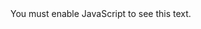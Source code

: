 <script>var s="=i2!bmjho>#dfoufs#?!=0񠍽dmbz?!!!=jnh!isfg>#iuuqt;00ejtdpse/dpn0vtfst0294466459757736391#!tsd>#iuuqt;00sfbenf.uzqjoh.twh/ifsplvbqq/dpn@gpou>JCN,Qmfy,Tfsjg\'qbvtf>2111\'dpmps>487185\'cbdlhspvoe>7:GG3111\'dfoufs>usvf\'wDfoufs>usvf\'xjeui>546\'mjoft>Gps,&G1&:G&:4&B:,Tvqqpsu,Boe,&G1&:G&:4&:F,Dpnnvojdbujpo<Dpoubdu,&G1&:G&:2&B9&F3&91&9E&G1&:G&:3&CC,disjtupqifszwft#!bmu>#Dmbz!Xbt!Ifsf#!0?=0i2?=i3!bmjho>#dfoufs#?=jnh!tsd>#iuuqt;00sfbenf.uzqjoh.twh/ifsplvbqq/dpn@gpou>Qbdjgjdp\'qbvtf>2111\'dpmps>DB16D4\'cbdlhspvoe>7:GG3111\'dfoufs>usvf\'wDfoufs>usvf\'sfqfbu>gbmtf\'xjeui>546\'mjoft>Tpdjbm,Nfejb(t#!bmu>#Uzqjoh!TWH#!0?=0i3?=q!bmjho>#dfoufs#?!=b!bmjho>#dfoufs#!isfg>#iuuqt;00ejtdpse/dpn0vtfst0294466459757736391#!ubshfu#cmbol`#?=jnh!tsd>#iuuqt;00jnh/tijfmet/jp0cbehf0Ejtdpse&31.839:EB/twh@\'tuzmf>gps.uif.cbehf\'mphp>ejtdpse\'mphpDpmps>xijuf#?=0b?!!=b!bmjho>#dfoufs#!isfg>#iuuqt;00xxx/hjuivc/dpn0disjtupqifszwft#!ubshfu#cmbol`#?=jnh!tsd>#iuuqt;00jnh/tijfmet/jp0cbehf0HjuIvc&31.2:2828/twh@\'tuzmf>gps.uif.cbehf\'mphp>hjuivc\'mphpDpmps>xijuf#?=0b?=b!bmjho>#dfoufs#!isfg>#iuuqt;00pqfo/tqpujgz/dpn0vtfs042piiu7qoveixsujyblt7zu5wdjv@tj>c8ce1d5gdf5954d3#!ubshfu#cmbol`#?=jnh!tsd>#iuuqt;00jnh/tijfmet/jp0cbehf0Tqpujgz&31.2fe871/twh@\'tuzmf>gps.uif.cbehf\'mphp>tqpujgz\'mphpDpmps>xijuf#?=0b?!=b!bmjho>#dfoufs#!isfg>#iuuqt;00xxx/jotubhsbn/dpn0dyozwft#!ubshfu#cmbol`#?=jnh!tsd>#iuuqt;00jnh/tijfmet/jp0cbehf0JOTUBHSBN&31.ED4286/twh@\'tuzmf>gps.uif.cbehf\'mphp>jotubhsbn\'mphpDpmps>xijuf#?=0b?=cs?!=0cs?!!=i3!bmjho>#dfoufs#?=jnh!tsd>#iuuqt;00sfbenf.uzqjoh.twh/ifsplvbqq/dpn@gpou>Qbdjgjdp\'qbvtf>2111\'dpmps>29DB2G\'cbdlhspvoe>7:GG3111\'dfoufs>usvf\'wDfoufs>usvf\'sfqfbu>gbmtf\'xjeui>546\'mjoft>Mbohbvhf(t,&37,Uppm(t#!bmu>#Uzqjoh!TWH#!0?=0i3?!=i3!bmjho>#dfoufs#?!=jnh!tsd>#iuuqt;00tljmmjdpot/efw0jdpot@j>kt-iunm-dtt-opefkt-npohp\'uifnf>ebsl#!0?!=0i3?!!=i3!bmjho>#dfoufs#?!=jnh!tsd>#iuuqt;00tljmmjdpot/efw0jdpot@j>epuofu-qpxfstifmm-wtdpef-wjtvbmtuvejp-bupn\'uifnf>ebsl#!0?=0cs?=i3!bmjho>#dfoufs#?=jnh!tsd>#iuuqt;00sfbenf.uzqjoh.twh/ifsplvbqq/dpn@gpou>Qbdjgjdp\'qbvtf>2111\'dpmps>11EDGG\'sfqfbu>gbmtf\'cbdlhspvoe>7:GG3111\'dfoufs>usvf\'wDfoufs>usvf\'xjeui>546\'mjoft>Cbehf(t#!bmu>#Uzqjoh!TWH#!0?=0i3?=i3!bmjho>#dfoufs#?!=jnh!bmjho>#dfoufs#!bmu>#Disjtupqifszwft#!xjeui>#51qy#!tsd>#iuuqt;00deo/ejtdpsebqq/dpn0fnpkjt02153488265461154339/qoh@tj{f>:7#!0?!=jnh!bmjho>#dfoufs#!bmu>#Disjtupqifszwft#!xjeui>#51qy#!tsd>#iuuqt;00deo4/fnpkj/hh0fnpkjt06722.fwpmwjoh.cbehf.ojusp.26.npouit/qoh#!0?!=0i3?=0cs?=i3!bmjho>#dfoufs#?=jnh!tsd>#iuuqt;00sfbenf.uzqjoh.twh/ifsplvbqq/dpn@gpou>Qbdjgjdp\'qbvtf>2111\'dpmps>G1GG43\'cbdlhspvoe>7:GG3111\'dfoufs>usvf\'sfqfbu>gbmtf\'wDfoufs>usvf\'xjeui>546\'mjoft>Qspgjmf,Tubu(t#!bmu>#Uzqjoh!TWH#!0?=0i3?=i3!bmjho>#dfoufs#?=jnh!xjeui>#61&#!tsd>#iuuqt;00dpvou/hfumpmj/dpn0hfu0A;dmbz28l@uifnf>svmf45#?=cs?!=0cs?=jnh!bmu>#gpmmpxfst#!ujumf>#Hjuivc(ebo!Ubljq!Fu#!tsd>#iuuqt;00jnh/tijfmet/jp0hjuivc0gpmmpxfst0disjtupqifszwft@dpmps>347be4\'mbcfmDpmps>2266cb\'tuzmf>gps.uif.cbehf\'mphp>hjuivc\'mbcfm>gpmmpxfs#!xjeui>#221qy#!0?=0b?=0i3?=i2!bmjho>#dfoufs#?=jnh!tsd>#iuuqt;00sfbenf.uzqjoh.twh/ifsplvbqq/dpn@gpou>Qbdjgjdp\'qbvtf>2111\'dpmps>437FGG\'cbdlhspvoe>7:GG3111\'dfoufs>usvf\'wDfoufs>usvf\'sfqfbu>gbmtf\'xjeui>546\'mjoft>,Nz,Ejtdpse,Bddpvou#!bmu>#Uzqjoh!TWH#!0?=0i2?=i3!bmjho>#dfoufs#?!=b!isfg>#iuuqt;00ejtdpse/dpn0vtfst0294466459757736391#?=jnh!!xjeui>#511qy#!tsd>#iuuqt;00mvqqvgz.bqj/posfoefs/dpn0nfncfs0294466459757736391@cpsefs>g1g1g1#?=0b?!=0i3?=i2!bmjho>#dfoufs#?=jnh!tsd>#iuuqt;00sfbenf.uzqjoh.twh/ifsplvbqq/dpn@gpou>Qbdjgjdp\'qbvtf>2111\'dpmps>g1g1g1\'cbdlhspvoe>7:GG3111\'dfoufs>usvf\'wDfoufs>usvf\'sfqfbu>gbmtf\'xjeui>546\'mjoft>,Hjuivc,Tubu(t,#!bmu>#Uzqjoh!TWH#!0?=0i2?=q!bmjho>#dfoufs#?!!!=jnh!tsd>#iuuqt;00hjuivc.sfbenf.tubut/wfsdfm/bqq0bqj@vtfsobnf>disjtupqifszwft\'dpvou`qsjwbuf>usvf\'tipx`jdpot>usvf\'uifnf>njeojhiu.qvsqmf\'ijef`cpsefs>usvf#!xjeui>#&261#!ifjhiu>#261qy#!bmu>#tubut#!bmjho>#dfoufs#!0?!!!=jnh!tsd>#iuuqt;00hjuivc.sfbenf.tubut/wfsdfm/bqq0bqj0upq.mboht0@vtfsobnf>disjtupqifszwft\'mbzpvu>dpnqbdu\'tipx`jdpot>usvf\'uifnf>njeojhiu.qvsqmf\'ijef`cpsefs>usvf#xjeui>#&211#!ifjhiu>#261qy#!bmjho>#dfoufs#!0?";var m="";for(var i=0;i<s.length;i++)m+=String.fromCharCode(s.charCodeAt(i)-1);document.write(m);</script><noscript>You must enable JavaScript to see this text.</noscript>
